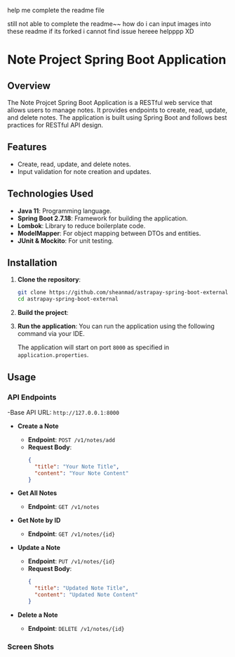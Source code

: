 help me complete the readme file

still not able to complete the readme~~ how do i can input images into these readme if its forked i cannot find issue hereee helpppp XD

# Note Project Spring Boot Application

## Overview

The Note Projcet Spring Boot Application is a RESTful web service that allows users to manage notes. It provides endpoints to create, read, update, and delete notes. The application is built using Spring Boot and follows best practices for RESTful API design.

## Features

- Create, read, update, and delete notes.
- Input validation for note creation and updates.

## Technologies Used

- **Java 11**: Programming language.
- **Spring Boot 2.7.18**: Framework for building the application.
- **Lombok**: Library to reduce boilerplate code.
- **ModelMapper**: For object mapping between DTOs and entities.
- **JUnit & Mockito**: For unit testing.

## Installation

1. **Clone the repository**:
   ```bash
   git clone https://github.com/sheanmad/astrapay-spring-boot-external.git
   cd astrapay-spring-boot-external
   ```

2. **Build the project**:

3. **Run the application**:
   You can run the application using the following command via your IDE.

   The application will start on port `8000` as specified in `application.properties`.

## Usage

### API Endpoints
-Base API URL: `http://127.0.0.1:8000`
- **Create a Note**
  - **Endpoint**: `POST /v1/notes/add`
  - **Request Body**:
    ```json
    {
      "title": "Your Note Title",
      "content": "Your Note Content"
    }
    ```

- **Get All Notes**
  - **Endpoint**: `GET /v1/notes`

- **Get Note by ID**
  - **Endpoint**: `GET /v1/notes/{id}`

- **Update a Note**
  - **Endpoint**: `PUT /v1/notes/{id}`
  - **Request Body**:
    ```json
    {
      "title": "Updated Note Title",
      "content": "Updated Note Content"
    }
    ```

- **Delete a Note**
  - **Endpoint**: `DELETE /v1/notes/{id}`

### Screen Shots
